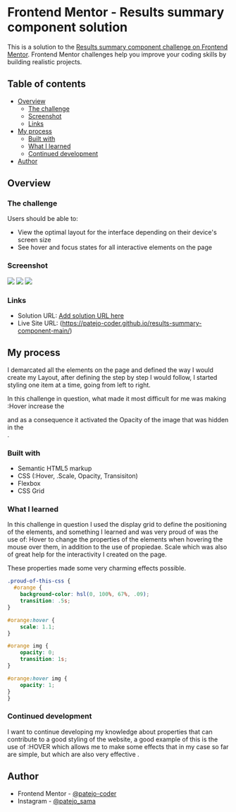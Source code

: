 # Frontend Mentor - Results summary component solution

This is a solution to the [Results summary component challenge on Frontend Mentor](https://www.frontendmentor.io/challenges/results-summary-component-CE_K6s0maV). 
Frontend Mentor challenges help you improve your coding skills by building realistic projects. 

## Table of contents

- [Overview](#overview)
  - [The challenge](#the-challenge)
  - [Screenshot](#screenshot)
  - [Links](#links)
- [My process](#my-process)
  - [Built with](#built-with)
  - [What I learned](#what-i-learned)
  - [Continued development](#continued-development)
- [Author](#author)

## Overview

### The challenge

Users should be able to:

- View the optimal layout for the interface depending on their device's screen size
- See hover and focus states for all interactive elements on the page

### Screenshot

![](./screenshot/Frontend%20Mentor%20Results%20summary%20component%20-%20Computer.png)
![](./screenshot/Frontend%20Mentor%20Results%20summary%20component%20-%20Mobile%201.jpg)
![](./screenshot/Frontend%20Mentor%20Results%20summary%20component%20-%20Mobile%202.jpg)

### Links

- Solution URL: [Add solution URL here](https://your-solution-url.com)
- Live Site URL: (https://patejo-coder.github.io/results-summary-component-main/)

## My process

I demarcated all the elements on the page and defined the way I would create my Layout, after defining the step by step I would follow, I started styling one item at a time, going from left to right.

In this challenge in question, what made it most difficult for me was making :Hover increase the <DIV> and as a consequence it activated the Opacity of the image that was hidden in the <DIV>.

### Built with

- Semantic HTML5 markup
- CSS (:Hover, .Scale, Opacity, Transisiton)
- Flexbox
- CSS Grid

### What I learned

In this challenge in question I used the display grid to define the positioning of the elements, and something I learned and was very proud of was the use of: Hover to change the properties of the elements when hovering the mouse over them, in addition to the use of propiedae. Scale which was also of great help for the interactivity I created on the page.

These properties made some very charming effects possible.

```css
.proud-of-this-css {
  #orange {
    background-color: hsl(0, 100%, 67%, .09);
    transition: .5s;
}

#orange:hover {
    scale: 1.1;
}

#orange img {
    opacity: 0;
    transition: 1s;
}

#orange:hover img {
    opacity: 1;
}
}
```

### Continued development

I want to continue developing my knowledge about properties that can contribute to a good styling of the website, a good example of this is the use of :HOVER which allows me to make some effects that in my case so far are simple, but which are also very effective .

## Author

- Frontend Mentor - [@patejo-coder](https://www.frontendmentor.io/profile/patejo-coder)
- Instagram - [@patejo_sama](https://www.instagram.com/patejo_sama/)
